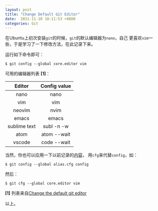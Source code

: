 ```yaml
---
layout: post
title: "Change Default Git Editor"
date:  2021-11-10 10:11:53 +0800
categories: Git
---
```


在Ubuntu上初次安装`git`的时候，`git`的默认编辑器为`nano`，自己
更喜欢`vim`一些，于是学习了一下修改方法，在此记录下来。

运行如下命令即可：
```
$ git config --global core.editor vim
```

可用的编辑器列表 **[1]**：

| Editor  | Config value |
| :---:   |  :---:       |
| nano	  | nano         |
| vim	  | vim          |
| neovim  | nvim         |
| emacs   | emacs        |
| sublime text | subl -n -w |
| atom	  | atom --wait |
| vscode  | code --wait |


当然，你也可以应用一下以前记录的[内容](https://guo-sj.github.io/git/2021/11/08/git-alias.html)，
用`cfg`来代替`config`，如：
```
$ git config --global alias.cfg config
```
然后：
```
$ git cfg --global core.editor vim
```

**[1]** 列表来自[Change the default git editor](https://koenwoortman.com/git-change-default-editor/)

以上。
